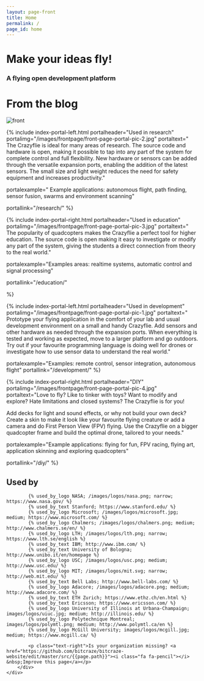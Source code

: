 ```yaml
---
layout: page-front
title: Home
permalink: /
page_id: home
---
```


<div class="container-fluid front-top-banner">
    <div class="row content-area">
        <div class="col-md-9 header_text">
              <h1>Make your ideas fly!</h1>
                <h3>A flying open development platform</h3>
        </div>
        <div class="col-md-3 semi-transparent fp-blog">
            <h1>From the blog</h1>
                <!-- inject wp blog -->
        </div>
    </div>
</div>


<div class="container-fluid">
    <div class="row content-area">
        <div class="col-sm-2"></div>
        <div class="col-sm-8">
            <img src="/images/frontpage/front-page-portal-pic-5.jpg" class="img-responsive" alt="front"/>
        </div>
        <div class="col-sm-2"></div>
    </div>
</div>


{% include index-portal-left.html portalheader="Used in research" portalimg="/images/frontpage/front-page-portal-pic-2.jpg" portaltext="
The Crazyflie is ideal for many areas of research. The source code and hardware
is open, making it possible to tap into any
part of the system for complete control and full flexibility. New hardware or sensors can be added
through the versatile expansion ports, enabling the addition of the latest sensors.
The small size and light weight reduces the need for safety equipment and increases
productivity."

portalexample="
Example applications: autonomous flight, path finding, sensor fusion, swarms and
environment scanning"

portallink="/research/"
%}

{% include index-portal-right.html portalheader="Used in education" portalimg="/images/frontpage/front-page-portal-pic-3.jpg" portaltext="
The popularity of quadcopters makes the Crazyflie a perfect tool for higher education.
The source code is open making it easy to investigate or modify any part of the system,
giving the students a direct connection from theory to the real world."

portalexample="Examples areas: realtime systems, automatic control and signal processing"

portallink="/education/"

%}

{% include index-portal-left.html portalheader="Used in development" portalimg="/images/frontpage/front-page-portal-pic-1.jpg" portaltext="
Prototype your flying application in the comfort of your lab and usual development
environment on a small and handy Crazyflie. Add sensors and other hardware as needed
through the expansion ports. When everything is tested and working as expected,
move to a larger platform and go outdoors.
Try out if your favourite programming language is doing well for drones
or investigate how to use sensor data to understand the real world."

portalexample="Examples: remote control, sensor integration, autonomous flight"
portallink="/development/"
%}

{% include index-portal-right.html portalheader="DIY" portalimg="/images/frontpage/front-page-portal-pic-4.jpg" 
portaltext="Love to fly? Like to tinker with toys? Want to modify and explore? Hate limitations and closed
systems? The Crazyflie is for you!

Add decks for light and sound effects, or why not build your own deck? Create a
skin to make it look like your favourite flying creature or add a camera and
do First Person View (FPV) flying. Use the Crazyflie on a bigger quadcopter frame and build
the optimal drone, tailored to your needs."

portalexample="Example applications: flying for fun, FPV racing, flying art, application skinning and exploring quadcopters"

portallink="/diy/"
%}


<div class="container-fluid used-by-section">
    <div class="row content-area">
        <div class="col-md-12">
            <h2>Used by</h2>

            {% used_by_logo NASA; /images/logos/nasa.png; narrow; https://www.nasa.gov/ %}
            {% used_by_text Stanford; https://www.stanford.edu/ %}
            {% used_by_logo Microsoft; /images/logos/microsoft.jpg; medium; https://www.microsoft.com/ %}
            {% used_by_logo Chalmers; /images/logos/chalmers.png; medium; http://www.chalmers.se/en/ %}
            {% used_by_logo LTH; /images/logos/lth.png; narrow; https://www.lth.se/english %}
            {% used_by_text IBM; http://www.ibm.com/ %}
            {% used_by_text University of Bologna; http://www.unibo.it/en/homepage %}
            {% used_by_logo USC; /images/logos/usc.png; medium; http://www.usc.edu/ %}
            {% used_by_logo MIT; /images/logos/mit.svg; narrow; http://web.mit.edu/ %}
            {% used_by_text Bell Labs; http://www.bell-labs.com/ %}
            {% used_by_logo Adacore; /images/logos/adacore.png; medium; http://www.adacore.com/ %}
            {% used_by_text ETH Zurich; https://www.ethz.ch/en.html %}
            {% used_by_text Ericsson; https://www.ericsson.com/ %}
            {% used_by_logo University of Illinois at Urbana-Champaign; images/logos/uiuc.jpg; medium; http://illinois.edu/ %}
            {% used_by_logo Polytechnique Montreal; images/logos/polymtl.png; medium; http://www.polymtl.ca/en %}
            {% used_by_logo McGill University; images/logos/mcgill.jpg; medium; https://www.mcgill.ca/ %}

            <p class="text-right">Is your organization missing? <a href="https://github.com/bitcraze/bitcraze-website/edit/master/src/{{page.path}}"><i class="fa fa-pencil"></i> &nbsp;Improve this page</a></p>
        </div>
    </div>
</div>
